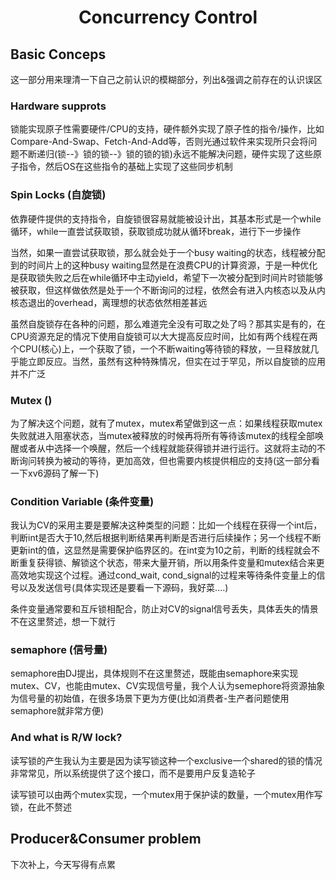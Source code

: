 # <center>Concurrency Control</center>

## Basic Conceps

这一部分用来理清一下自己之前认识的模糊部分，列出&强调之前存在的认识误区

### Hardware supprots

锁能实现原子性需要硬件/CPU的支持，硬件额外实现了原子性的指令/操作，比如Compare-And-Swap、Fetch-And-Add等，否则光通过软件来实现所只会将问题不断递归(锁--》锁的锁--》锁的锁的锁)永远不能解决问题，硬件实现了这些原子指令，然后OS在这些指令的基础上实现了这些同步机制

### Spin Locks (自旋锁)

依靠硬件提供的支持指令，自旋锁很容易就能被设计出，其基本形式是一个while循环，while一直尝试获取锁，获取锁成功就从循环break，进行下一步操作

当然，如果一直尝试获取锁，那么就会处于一个busy waiting的状态，线程被分配到的时间片上的这种busy waiting显然是在浪费CPU的计算资源，于是一种优化是获取锁失败之后在while循环中主动yield，希望下一次被分配到时间片时锁能够被获取，但这样做依然是处于一个不断询问的过程，依然会有进入内核态以及从内核态退出的overhead，离理想的状态依然相差甚远

虽然自旋锁存在各种的问题，那么难道完全没有可取之处了吗？那其实是有的，在CPU资源充足的情况下使用自旋锁可以大大提高反应时间，比如有两个线程在两个CPU(核心)上，一个获取了锁，一个不断waiting等待锁的释放，一旦释放就几乎能立即反应。当然，虽然有这种特殊情况，但实在过于罕见，所以自旋锁的应用并不广泛

### Mutex ()

为了解决这个问题，就有了mutex，mutex希望做到这一点：如果线程获取mutex失败就进入阻塞状态，当mutex被释放的时候再将所有等待该mutex的线程全部唤醒或者从中选择一个唤醒，然后一个线程就能获得锁并进行运行。这就将主动的不断询问转换为被动的等待，更加高效，但也需要内核提供相应的支持(这一部分看一下xv6源码了解一下)

### Condition Variable (条件变量)

我认为CV的采用主要是要解决这种类型的问题：比如一个线程在获得一个int后，判断int是否大于10,然后根据判断结果再判断是否进行后续操作；另一个线程不断更新int的值，这显然是需要保护临界区的。在int变为10之前，判断的线程就会不断重复获得锁、解锁这个状态，带来大量开销，所以用条件变量和mutex结合来更高效地实现这个过程。通过cond_wait, cond_signal的过程来等待条件变量上的信号以及发送信号(具体实现还是要看一下源码，我好菜....)

条件变量通常要和互斥锁相配合，防止对CV的signal信号丢失，具体丢失的情景不在这里赘述，想一下就行

### semaphore (信号量)

semaphore由DJ提出，具体规则不在这里赘述，既能由semaphore来实现mutex、CV，也能由mutex、CV实现信号量，我个人认为semephore将资源抽象为信号量的初始值，在很多场景下更为方便(比如消费者-生产者问题使用semaphore就非常方便)

### And what is R/W lock?

读写锁的产生我认为主要是因为读写锁这种一个exclusive一个shared的锁的情况非常常见，所以系统提供了这个接口，而不是要用户反复造轮子

读写锁可以由两个mutex实现，一个mutex用于保护读的数量，一个mutex用作写锁，在此不赘述

## Producer&Consumer problem

下次补上，今天写得有点累
